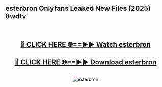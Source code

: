 <h2>esterbron Onlyfans Leaked New Files (2025) 8wdtv</h2>
<br>
<div align="center">
<h2><a href="https://mediafiles.top/esterbron&ref=git" rel="nofollow">🔴 CLICK HERE 🌐==►► Watch esterbron</a></h2>
<h2><a href="https://mediafiles.top/esterbron&ref=git" rel="nofollow">🔴 CLICK HERE 🌐==►► Download esterbron</a></h2>
<br>
<a href="https://mediafiles.top/esterbron&ref=git" rel="nofollow" data-target="animated-image.originalLink"><img src="https://i.ibb.co.com/xMMVF88/686577567.gif" alt="esterbron" style="max-width: 100%; display: inline-block;" data-target="animated-image.originalImage"></a>
</div>
<br>
<br>